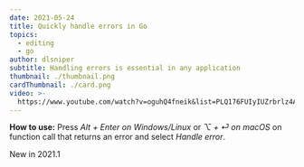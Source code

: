 ```yaml
---
date: 2021-05-24
title: Quickly handle errors in Go
topics:
  - editing
  - go
author: dlsniper
subtitle: Handling errors is essential in any application
thumbnail: ./thumbnail.png
cardThumbnail: ./card.png
video: >-
  https://www.youtube.com/watch?v=oguhQ4fneik&list=PLQ176FUIyIUZrbrlz4AY1V8VzBJKZyVlW&index=93
---
```


**How to use:**
Press _Alt + Enter on Windows/Linux_ or _⌥ + ⏎ on macOS_ on
function call that returns an error and select _Handle error_.

<span class="tag is-rounded">New in 2021.1</span>
